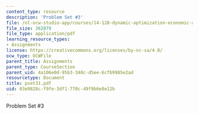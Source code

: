 ```yaml
---
content_type: resource
description: 'Problem Set #3'
file: /ol-ocw-studio-app/courses/14-128-dynamic-optimization-economic-applications-recursive-methods-spring-2003/03e9828cf9fe3df1770c49f9b6e8e12b_pset31.pdf
file_size: 362079
file_type: application/pdf
learning_resource_types:
- Assignments
license: https://creativecommons.org/licenses/by-nc-sa/4.0/
ocw_type: OCWFile
parent_title: Assignments
parent_type: CourseSection
parent_uid: 4a106e0d-95b3-340c-d5ee-6cfb9985e2ad
resourcetype: Document
title: pset31.pdf
uid: 03e9828c-f9fe-3df1-770c-49f9b6e8e12b
---
```

Problem Set #3